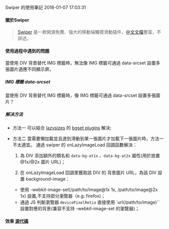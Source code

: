 Swiper 的使用筆記
2018-01-07 17:03:31

#### 關於Swiper
>  [Swiper](https://github.com/nolimits4web/Swiper) 是一款開源免費、強大的移動端觸摸滑動插件，[中文文檔](http://www.swiper.com.cn/)豐富，不詳述。

  
#### 使用過程中遇到的問題
當使用 DIV 背景替代 IMG 標籤時，無法像 IMG 標籤可通過 data-srcset 設置多張圖片適應不同顯示屏。
  
##### IMG 標籤 data-srcset
當使用 DIV 背景替代 IMG 標籤時，像 IMG 標籤可通過 data-srcset 設置多張圖片？
  
##### 解决方法
  
- 方法一
可以結合 [lazysizes](https://github.com/aFarkas/lazysizes) 的 [bgset plugins](https://github.com/aFarkas/lazysizes/tree/gh-pages/plugins/bgset) 解決;
  
- 方法二
當需要懶加載並且達到滑動到某一張圖片才加載下一張圖片時，方法一不太適宜。
通過 swiper 的 onLazyImageLoad 回調函數解決：

  1. 為 DIV 添加額外的類名和 `data-bg-at1x` 、`data-bg-at2x` 屬性(用於放置@1x/@2x 圖片 URL)；

  2. 在 onLazyImageLoad 回調里獲取該 DIV 的 背景圖片 URL，為該 DIV 設置 background-image：
    - 使用 -webkit-image-set(/path/to/image@1x 1x, /path/to/image@2x 1x) 設置,不支持部分瀏覽器（e.g: firefox)；
    - 通過 JS 判斷瀏覽器 `devicePixelRetio` 直接使用 `url(/path/to/image)`` 設置對應的背景(兼容不支持 -webkit-image-set 的瀏覽器)；
  
#### 效果 [源代碼](assets/scripts/notes-of-using-swiper.js)

<!--EXAMPLE CODE BEGIN -->
<div class="example">
    <!-- Swiper -->
    <div class="exampler__swiper swiper-container">
        <div class="swiper-wrapper">
            <!-- Lazy image with srscet-->
            <div class="swiper-slide">
                <div
                        class="swiper-lazy swiper-lazy--retina-bg"
                        data-bg-at1x="assets/images/coffee@1x.jpg"
                        data-bg-at2x="assets/images/coffee@2x.jpg"
                >
                    <div class="swiper-lazy-preloader"></div>
                </div>
            </div>
            <!-- Element with lazy background image -->
            <div class="swiper-slide">
                <div
                        class="swiper-lazy swiper-lazy--retina-bg"
                        data-bg-at1x="assets/images/pet@1x.jpg"
                        data-bg-at2x="assets/images/pet@2x.jpg"
                >
                    <div class="swiper-lazy-preloader"></div>
                </div>
            </div>
        </div>
        <!-- Add Pagination -->
        <div class="swiper-pagination"></div>
    </div>
</div><script src="https://cdn.bootcss.com/jquery/3.2.1/jquery.min.js"></script><script src="https://cdn.bootcss.com/Swiper/3.4.2/js/swiper.jquery.min.js"></script>
<link rel="stylesheet" href="assets/styles/notes-of-using-swiper.css">
<link href="https://cdn.bootcss.com/Swiper/3.4.0/css/swiper.min.css" rel="stylesheet">
<script type="text/javascript" src="assets/scripts/notes-of-using-swiper.js">
</script>
<script>
console.log('當前瀏覽器', getDevicePixelRatio());
initSwiper(); 
</script>
